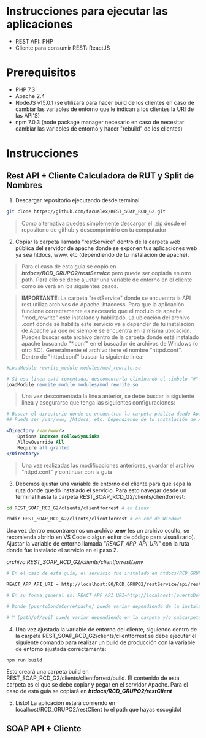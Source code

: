 # Instrucciones para ejecutar las aplicaciones 

- REST API: PHP
- Cliente para consumir REST: ReactJS

# Prerequisitos

- PHP 7.3
- Apache 2.4
- NodeJS v15.0.1 (se utilizará para hacer build de los clientes en caso de cambiar las variables de entorno que le indican a los clientes la URI de las API'S)
- npm 7.0.3 (node package manager necesario en caso de necesitar cambiar las variables de entorno y hacer "rebuild" de los clientes)

# Instrucciones

## Rest API + Cliente Calculadora de RUT y Split de Nombres

1. Descargar repositorio ejecutando desde terminal:

```` bash
git clone https://github.com/facualex/REST_SOAP_RCD_G2.git
````

> Como alternativa puedes simplemente descargar el .zip desde el repositorio de github y descomprimirlo en tu computador

2. Copiar la carpeta llamada "restService" dentro de la carpeta web pública del servidor de apache donde se exponen tus aplicaciones web ya sea htdocs, www, etc (dependiendo de tu instalación de apache).

> Para el caso de esta guia se copió en ***htdocs/RCD_GRUPO2/restService*** pero puede ser copiada en otro path. Para ello se debe ajustar una variable de entorno en el cliente como se verá en los siguientes pasos.

> **IMPORTANTE**: La carpeta "restService" donde se encuentra la API rest utiliza archivos de Apache .htaccess. Para que la aplicación funcione correctamente es necesario que el modulo de apache "mod_rewrite" esté instalado y habilitado. La ubicación del archivo .conf donde se habilita este servicio va a depender de tu instalación de Apache ya que no siempre se encuentra en la misma ubicación. Puedes buscar este archivo dentro de la carpeta donde está instalado apache buscando "*.conf" en el buscador de archivos de Windows (o otro SO). Generalmente el archivo tiene el nombre "httpd.conf". Dentro de "httpd.conf" buscar la siguiente linea:

````apache
#LoadModule rewrite_module modules/mod_rewrite.so

# Si esa linea está comentada, descomentarla eliminando el simbolo "#"
LoadModule rewrite_module modules/mod_rewrite.so
````

> Una vez descomentada la linea anterior, se debe buscar la siguiente linea y asegurarse que tenga las siguientes configuraciones:

````apache
# Buscar el directorio donde se encuentran la carpeta pública donde Apache expone las aplicaciones
## Puede ser /var/www, /htdocs, etc. Dependiendo de tu instalación de Apache. Lo importante es que sea la carpeta pública de tu instalación.

<Directory /var/www/> 
    Options Indexes FollowSymLinks
    AllowOverride All
    Require all granted
</Directory>
````

> Una vez realizadas las modificaciones anteriores, guardar el archivo "httpd.conf" y continuar con la guía

3. Debemos ajustar una variable de entorno del cliente para que sepa la ruta donde quedó instalado el servicio. Para esto navegar desde un terminal hasta la carpeta REST_SOAP_RCD_G2/clients/clientforrest:

```` bash
cd REST_SOAP_RCD_G2/clients/clientforrest # en Linux

chdir REST_SOAP_RCD_G2/clients/clientforrest # en cmd de Windows 
````

Una vez dentro encontraremos un archivo **.env** (es un archivo oculto, se recomienda abrirlo en VS Code o algun editor de código para visualizarlo). Ajustar la variable de entorno llamada *"REACT_APP_API_URI"* con la ruta donde fue instalado el servicio en el paso 2.


*archivo REST_SOAP_RCD_G2/clients/clientforrest/.env*
````bash
# En el caso de esta guía, el servicio fue instalado en htdocs/RCD_GRUPO2/restService, por lo tanto se debe ajustar de la siguiente manera:

REACT_APP_API_URI = http://localhost:80/RCD_GRUPO2/restService/api/rest

# En su forma general es: REACT_APP_API_URI=http://localhost:[puertoDondeCorreApache]/[path/of/api]/api/rest

# Donde [puertoDondeCorreApache] puede variar dependiendo de la instalación de Apache de tu computador

# Y [path/of/api] puede variar dependiendo en la carpeta y/o subcarpetas en donde pegues la carpeta restService dentro de la carpeta htdocs (o www) de Apache
````

4. Una vez ajustada la variable de entorno del cliente, siguiendo dentro de la carpeta REST_SOAP_RCD_G2/clients/clientforrest se debe ejecutar el siguiente comando para realizar un build de producción con la variable de entorno ajustada correctamente:


````
npm run build
````

Esto creará una carpeta build en REST_SOAP_RCD_G2/clients/clientforrest/build. El contenido de esta carpeta es el que se debe copiar y pegar en el servidor Apache. Para el caso de esta guia se copiará en ***htdocs/RCD_GRUPO2/restClient***

5. Listo! La aplicación estará corriendo en localhost/RCD_GRUPO2/restClient (o el path que hayas escogido)

## SOAP API + Cliente
